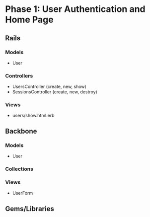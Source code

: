 # Phase 1: User Authentication and Home Page

## Rails
### Models
* User

### Controllers
* UsersController (create, new, show)
* SessionsController (create, new, destroy)

### Views
* users/show.html.erb

## Backbone
### Models
* User

### Collections

### Views
* UserForm

## Gems/Libraries
